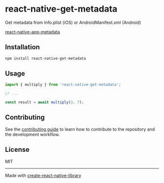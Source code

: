 # react-native-get-metadata

Get metadata from Info.plist (iOS) or AndroidManifest.xml (Android)

[react-native-app-metadata](https://github.com/CubeSugar/react-native-app-metadata)

## Installation

```sh
npm install react-native-get-metadata
```

## Usage

```js
import { multiply } from 'react-native-get-metadata';

// ...

const result = await multiply(3, 7);
```

## Contributing

See the [contributing guide](CONTRIBUTING.md) to learn how to contribute to the repository and the development workflow.

## License

MIT

---

Made with [create-react-native-library](https://github.com/callstack/react-native-builder-bob)
